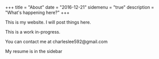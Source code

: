 +++
title = "About"
date = "2016-12-21"
sidemenu = "true"
description = "What's happening here?"
+++

This is my website. I will post things here.

This is a work in-progress.

You can contact me at charleslee592<span style="display:none">foo</span>@gmail.com

My resume is in the sidebar